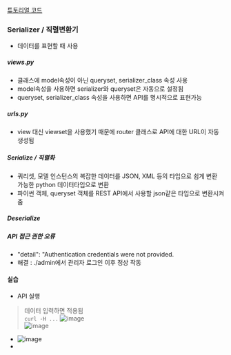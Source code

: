 [튜토리얼 코드](https://github.com/encode/rest-framework-tutorial)

### Serializer / 직렬변환기  

- 데이터를 표현할 때 사용

##### views.py
- 클래스에 model속성이 아닌 queryset, serializer_class 속성 사용
- model속성을 사용하면 serializer와 queryset은 자동으로 설정됨  
- queryset, serializer_class 속성을 사용하면 API를 명시적으로 표현가능

##### urls.py  
- view 대신 viewset을 사용했기 때문에 router 클래스로 API에 대한 URL이 자동 생성됨

##### Serialize / 직렬화  
- 쿼리셋, 모델 인스턴스의 복잡한 데이터를 JSON, XML 등의 타입으로 쉽게 변환 가능한 python 데이터타입으로 변환  
- 파이썬 객체, queryset 객체를 REST API에서 사용할 json같은 타입으로 변환시켜줌

##### Deserialize  

##### API 접근 권한 오류  
- "detail": "Authentication credentials were not provided.  
- 해결 : ./admin에서 관리자 로그인 이후 정상 작동  

#### 실습  
- API 실행  
> 데이터 입력하면 적용됨  
> `curl -H ...`
  ![image](https://user-images.githubusercontent.com/66674138/140512901-5f2a46c9-4b18-4d15-b982-24c6a9928f47.png)  
  ![image](https://user-images.githubusercontent.com/66674138/140512993-d27eb63c-d459-4942-998d-ee1d5df54f86.png)  
 
- ![image](https://user-images.githubusercontent.com/66674138/140513144-5e2de79e-4958-4f54-954c-f05e14d2c5d1.png)  
- 
